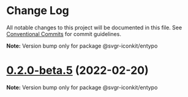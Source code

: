 # Change Log

All notable changes to this project will be documented in this file.
See [Conventional Commits](https://conventionalcommits.org) for commit guidelines.



**Note:** Version bump only for package @svgr-iconkit/entypo





# [0.2.0-beta.5](https://github.com/svgr-iconkit/svgr-iconkit/compare/v0.2.0-beta.4...v0.2.0-beta.5) (2022-02-20)

**Note:** Version bump only for package @svgr-iconkit/entypo
